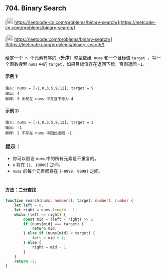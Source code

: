 ## 704. Binary Search

[<img src="https://static.leetcode-cn.com/cn-mono-assets/production/assets/logo-dark-cn.c42314a8.svg" height="20" /> https://leetcode-cn.com/problems/binary-search/](https://leetcode-cn.com/problems/binary-search/)

[<img src="https://assets.leetcode.com/static_assets/public/webpack_bundles/images/logo-dark.e99485d9b.svg" height="20"/> https://leetcode.com/problems/binary-search/](https://leetcode.com/problems/binary-search/)

###

给定一个  `n`  个元素有序的（**升序**）整型数组  `nums` 和一个目标值 `target`  ，写一个函数搜索 `nums` 中的 `target`，如果目标值存在返回下标，否则返回 `-1`。

#### 示例 1:

```
输入: nums = [-1,0,3,5,9,12], target = 9
输出: 4
解释: 9 出现在 nums 中并且下标为 4
```

#### 示例 2:

```
输入: nums = [-1,0,3,5,9,12], target = 2
输出: -1
解释: 2 不存在 nums 中因此返回 -1
```

### 提示：

-   你可以假设 `nums` 中的所有元素是不重复的。
-   `n` 将在 `[1, 10000]` 之间。
-   `nums` 的每个元素都将在 `[-9999, 9999]` 之间。

#

#### 方法：二分查找

```ts
function search(nums: number[], target: number): number {
    let left = 0;
    let right = nums.length - 1;
    while (left <= right) {
        const mid = (left + right) >> 1;
        if (nums[mid] === target) {
            return mid;
        } else if (nums[mid] < target) {
            left = mid + 1;
        } else {
            right = mid - 1;
        }
    }
    return -1;
}
```
